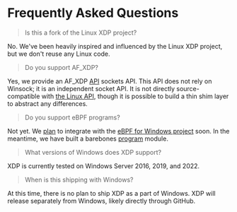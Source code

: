 # Frequently Asked Questions

> Is this a fork of the Linux XDP project?

No. We've been heavily inspired and influenced by the Linux XDP project, but we don't reuse any
Linux code.

> Do you support AF_XDP?

Yes, we provide an AF_XDP [API](/published/external/afxdp.h) sockets API. This API does not rely on
Winsock; it is an independent socket API. It is not directly source-compatible with
[the Linux API](https://www.kernel.org/doc/html/latest/networking/af_xdp.html), though it is
possible to build a thin shim layer to abstract any differences.

> Do you support eBPF programs?

Not yet. We [plan](https://github.com/microsoft/xdp-for-windows/issues/7) to integrate with the
[eBPF for Windows project](https://github.com/microsoft/ebpf-for-windows) soon. In the meantime, we
have built a barebones [program](/published/external/xdp/program.h) module.

> What versions of Windows does XDP support?

XDP is currently tested on Windows Server 2016, 2019, and 2022.

> When is this shipping with Windows?

At this time, there is no plan to ship XDP as a part of Windows. XDP will release separately from
Windows, likely directly through GitHub.

